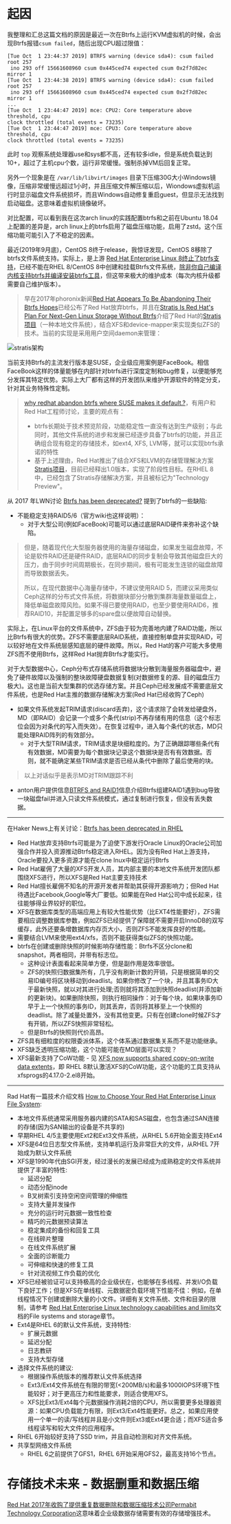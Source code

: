 # 起因

我整理和汇总这篇文档的原因是最近一次在Btrfs上运行KVM虚拟机的时候，会出现Btrfs报错`csum failed`，随后出现CPU超过限值：

```
[Tue Oct  1 23:44:37 2019] BTRFS warning (device sda4): csum failed root 257
 ino 293 off 15661608960 csum 0x445ced74 expected csum 0x2f7d82ec mirror 1
[Tue Oct  1 23:44:38 2019] BTRFS warning (device sda4): csum failed root 257
 ino 293 off 15661608960 csum 0x445ced74 expected csum 0x2f7d82ec mirror 1
...
[Tue Oct  1 23:44:47 2019] mce: CPU2: Core temperature above threshold, cpu 
clock throttled (total events = 73235)
[Tue Oct  1 23:44:47 2019] mce: CPU3: Core temperature above threshold, cpu 
clock throttled (total events = 73235)
```

此时 `top` 观察系统处理器use和sys都不高，还有较多idle，但是系统负载达到10+，超过了主机cpu个数，运行非常缓慢。强制杀掉VM后回复正常。

另外一个现象是在 ``/var/lib/libvirt/images`` 目录下压缩30G大小Windows镜像，压缩非常缓慢远超过1小时，并且压缩文件解压缩以后，Wiondows虚拟机运行时显示磁盘文件系统损坏，而且Windows自动修复重启guest，但显示无法找到启动磁盘。这意味着虚拟机镜像破坏。

对比配置，可以看到我在这次arch linux的实践配置btrfs和之前在Ubuntu 18.04上配置的差异是，arch linux上的btrfs启用了磁盘压缩功能，启用了zstd。这个压缩功能可能引入了不稳定的因素。

最近(2019年9月底)，CentOS 8终于release，我惊讶发现，CentOS 8移除了btrfs文件系统支持。实际上，是上游 [Red Hat Enterprise Linux 8终止了btrfs支持](https://access.redhat.com/documentation/en-us/red_hat_enterprise_linux/8/html/considerations_in_adopting_rhel_8/file-systems-and-storage_considerations-in-adopting-rhel-8)，已经不能在RHEL 8/CentOS 8中创建和挂载Btrfs文件系统，[除非你自己编译内核支持btrfs并编译安装btrfs工具](https://unix.stackexchange.com/questions/543831/mounting-btrfs-in-rhel-8)，但这带来极大的维护成本（每次内核升级都需要自己维护版本）。

> 早在2017年phoronix新闻[Red Hat Appears To Be Abandoning Their Btrfs Hopes](https://www.phoronix.com/scan.php?page=news_item&px=Red-Hat-Deprecates-Btrfs-Again)已经公布了Red Hat放弃btrfs，并且在[Stratis Is Red Hat's Plan For Next-Gen Linux Storage Without Btrfs](https://phoronix.com/scan.php?page=news_item&px=Stratis-Red-Hat-Project)介绍了Red Hat的[Stratis项目](https://stratis-storage.github.io/)（一种本地文件系统），结合XFS和device-mapper来实现类似ZFS的技术。当前的实现是采用用户空间daemon来管理：

![stratis架构](../../../../img/os/linux/storage/filesystem/stratis_linux_stack.png)

当前支持Btrfs的主流发行版本是SUSE，企业级应用案例是FaceBook。相信FaceBook这样的体量能够在内部针对btrfs进行深度定制和bug修复，以便能够充分发挥其特定优势。实际上大厂都有这样的开发团队来维护开源软件的特定分支，针对其业务特殊性定制。

> [why redhat abandon btrfs where SUSE makes it default.?](https://access.redhat.com/discussions/3138231)，有用户和Red Hat工程师讨论，主要的观点有：
> * btrfs长期处于技术预览阶段，功能稳定性一直没有达到生产级别；与此同时，其他文件系统的进步和发展已经逐步具备了btrfs的功能，并且正确组合现有稳定的存储技术，如ext4, XFS, LVM等，就可以实现btrfs承诺的特性
> * 基于上述理由，Red Hat推出了结合XFS和LVM的存储管理解决方案[Stratis项目](https://stratis-storage.github.io/)，目前已经释出1.0版本，实现了阶段性目标。在RHEL 8中，已经包含了Stratis存储解决方案，并且被标记为"Technology Preview"。

从 2017 年LWN讨论 [Btrfs has been deprecated?](https://lwn.net/Articles/729488/) 提到了btrfs的一些缺陷:

* 不能稳定支持RAID5/6（官方wiki也这样说明）：
    * 对于大型公司(例如FaceBook)可能可以通过底层RAID硬件来弥补这个缺陷。

> 但是，随着现代化大型服务器使用的海量存储磁盘，如果发生磁盘故障，不论是软件RAID还是硬件RAID，底层RAID的同步复制会导致其他磁盘巨大的压力，由于同步时间周期极长，在同步期间，极有可能发生连锁的磁盘故障而导致数据丢失。
>
> 所以，在现代数据中心海量存储中，不建议使用RAID 5，而建议采用类似Ceph这样的分布式文件系统，将数据块部分分散到集群海量数量磁盘上，降低单磁盘故障风险。如果不得已要使用RAID，也至少要使用RAID6，推荐RAID10，并配置足够多的spare盘以便故障自动替换。

实际上，在Linux平台的文件系统中，ZFS由于较为完善地内建了RAID功能，所以比Btrfs有很大的优势。ZFS不需要底层RAID系统，直接控制单盘并实现RAID，可以较好地在文件系统层感知底层的硬件故障。所以，Red Hat的客户可能大多使用ZFS而不使用Btrfs，这样Red Hat抛弃Btrfs才能实行。

对于大型数据中心，Ceph分布式存储系统将数据块分散到海量服务器磁盘中，避免了硬件故障以及强制的整块故障硬盘数据复制(对数据修复的源、目的磁盘压力极大)。这也是当前大型集群的优选存储方案。并且Ceph已经发展成不需要底层文件系统，也是Red Hat主推的数据存储解决方案(Red Hat已经收购了Ceph)

* 如果文件系统发起TRIM请求(discard丢弃)，这个请求除了会转发给硬盘外，MD（即RAID）会记录一个或多个条代(strip)不再存储有用的信息（这个标志位会因为对条代的写入而失效）。在恢复过程中，进入每个条代的状态，MD只能处理RAID阵列的有效部分。
  * 对于大型TRIM请求，TRIM请求是块细粒度的。为了正确跟踪哪些条代有有效数据，MD需要为每个数据块记录这个数据块是否有有效数据。否则，就不能确定某些TRIM请求是否已经从条代中删除了最后使用的块。

> 以上对话似乎是表示MD对TRIM跟踪不利

* anton用户提供信息[BTRFS and RAID1](https://www.complang.tuwien.ac.at/anton/btrfs-raid1.html)信息介绍Btrfs组建RAID1遇到bug导致一块磁盘fail并进入只读文件系统模式，通过复制进行恢复，但没有丢失数据。

----

在Haker News上有关讨论：[Btrfs has been deprecated in RHEL](https://news.ycombinator.com/item?id=14907771)

* Red Hat放弃支持Btrfs可能是为了迫使下游发行Oracle Linux的Oracle公司加强合作并投入资源推动Btrfs稳定进入RHEL。因为没有Red Hat上游支持，Oracle要投入更多资源才能在clone lnux中稳定运行Btrfs
* Red Hat雇佣了大量的XFS开发人员，其内部主要的本地文件系统开发团队都围绕XFS进行，所以XFS是Red Hat主要支持技术
* Red Hat擅长雇佣不知名的开源开发者并帮助其获得开源影响力；但Red Hat待遇比Facebook,Google等大厂要低。如果能在Red Hat公司中成长起来，往往能够得业界较好的职位。
* XFS在数据库类型的高端应用上有较大性能优势（比EXT4性能要好），ZFS需要相应调整数据库参数，例如ZFS已经提供了保障就不需要开启InnoDB的双写缓存，此外还要条增数据库内存页大小，否则ZFS不能发挥良好的性能。
* 需要结合LVM来使用ext4/xfs，否则不能获得类似ZFS的快照功能。
* btrfs在创建或删除快照的时候影响存储性能：Btrfs不区分clone和snapshot，两者相同，并带有标志位。
    * 这种设计表面看起来简单方便，但是副作用是效率很低。
    * ZFS的快照归数据集所有，几乎没有刷新计数的开销，只是根据简单的交易ID编号将区块移动到deadlist。如果你修改了一个块，并且其事务ID大于最新快照，就以对其进行处理;否则就将其添加到快照deadlist(并添加新的更新块)。如果删除快照，则执行相同操作：对于每个块，如果块事务ID早于上一个快照的事务ID，则其丢弃，否则将其移至上一个快照的deadlist。除了减量处置外，没有其他变更。只有在创建clone时候ZFS才有开销，所以ZFS快照非常轻松。
    * 但是Btrfs的快照则代价高昂。
* ZFS具有细粒度的权限委派体系，这个体系通过数据集关系而不是功能继承。
* XFS缺乏透明压缩功能，这个功能可能在MD层面可以实现？
* XFS最新支持了CoW功能 - 见 [XFS now supports shared copy-on-write data extents](https://access.redhat.com/documentation/en-us/red_hat_enterprise_linux/8/html/considerations_in_adopting_rhel_8/file-systems-and-storage_considerations-in-adopting-rhel-8#xfs-now-supports-shared-copy-on-write-data-extents_file-systems-and-storage)，即 RHEL 8默认激活XFS的CoW功能，这个功能的工具支持从xfsprogs的4.17.0-2.el8开始。

----

Rad Hat有一篇技术介绍文档 [How to Choose Your Red Hat Enterprise Linux File System](https://access.redhat.com/articles/3129891):

* 本地文件系统通常采用服务器内建的SATA和SAS磁盘，也包含通过SAN连接的存储(因为SAN输出的设备是不共享的)
* 早期RHEL 4/5主要使用Ext2和Ext3文件系统，从RHEL 5.6开始全面支持Ext4
* XFS是64位日志型文件系统，支持单机运行及非常巨大的文件，从RHEL 7开始成为默认文件系统
* XFS是1990年代由SGI开发，经过漫长的发展已经成为成熟稳定的文件系统并提供了丰富的特性:
    * 延迟分配
    * 动态分配inode
    * B叉树索引支持空闲空间管理的伸缩性
    * 支持大量并发操作
    * 充分的运行时元数据一致性检查
    * 精巧的元数据预读算法
    * 稳定集成的备份和回复工具
    * 在线碎片整理
    * 在线文件系统扩展
    * 全面的诊断能力
    * 可伸缩和快速的修复工具
    * 针对流视频工作负载的优化
* XFS已经被验证可以支持极高的企业级伏在，也能够在多线程、并发I/O负载下良好工作；但是XFS在单线程、元数据密负载环境下性能不佳：例如，在单线程情况下创建或删除大量的小文件。详细有关文件系统、文件和目录的限制，请参考 [Red Hat Enterprise Linux technology capabilities and limits](https://access.redhat.com/articles/rhel-limits)文档的File systems and storage章节。
* Ext4是RHEL 6的默认文件系统，支持特性:
    * 扩展元数据
    * 延迟分配
    * 日志教研
    * 支持大型存储
* 选择文件系统的建议:
    * 根据操作系统版本的推荐默认文件系统选择
    * Ext3/Ext4文件系统在有限的带宽(<200MB/s)和最多1000IOPS环境下性能较好；对于更高压力和性能要求，则适合使用XFS。
    * XFS比Ext3/Ext4每个元数据操作消耗2倍的CPU，所以需要更多处理器资源：如果CPU负载能力有限，则Ext3/Ext4性能更好。总之，如果应用使用一个单一的读/写线程并且是小文件则Ext3或Ext4更合适；而XFS适合多线程读写和较大文件的应用程序。
* RHEL 6开始较好支持了SSD trim，并且自动检测和对齐文件系统。
* 共享型网络文件系统
    * RHEL 6之前提供了GFS1，RHEL 6开始采用GFS2，最高支持16个节点。

# 存储技术未来 - 数据删重和数据压缩

[Red Hat 2017年收购了提供重复数据删除和数据压缩技术公司Permabit Technology Corporation](https://www.redhat.com/it/about/press-releases/red-hat-acquires-permabit-assets-eases-barriers-cloud-portability-data-deduplication-technology)这意味着企业级数据存储需要有效的存储增强技术。

